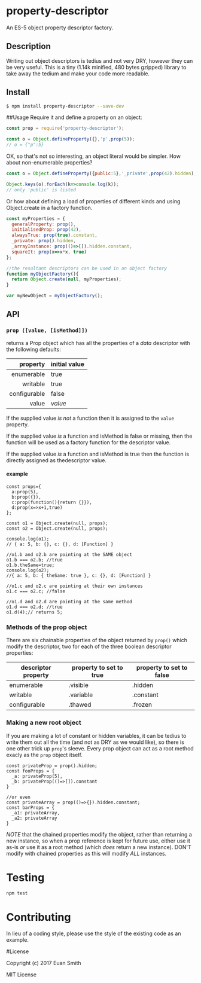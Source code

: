 # property-descriptor
An ES-5 object property descriptor factory.

## Description

Writing out object descriptors is tedius and not very DRY, however they can be very useful.  This is a tiny (1.14k minified, 480 bytes gzipped) library to take away the tedium and make your code more readable.

## Install
```bash
$ npm install property-descriptor --save-dev
```
##Usage
Require it and define a property on an object:
```javascript
const prop = require('property-descriptor');

const o = Object.defineProperty({},'p',prop(5));
// o = {"p":5}
```
OK, so that's not so interesting, an object literal would be simpler.  How about non-enumerable properties?
```javascript
const o = Object.defineProperty({public:5},'_private',prop(42).hidden);

Object.keys(o).forEach(k=>console.log(k));
// only 'public' is listed
```

Or how about defining a load of properties of different kinds and using Object.create in a factory function.
```javaScript
const myProperties = {
  generalProperty: prop(),
  initialisedProp: prop(42),
  alwaysTrue: prop(true).constant,
  _private: prop().hidden,
  _arrayInstance: prop(()=>[]).hidden.constant,
  squareIt: prop(x=>x*x, true)
};

//the resultant descriptors can be used in an object factory 
function myObjectFactory(){
  return Object.create(null, myProperties);
}

var myNewObject = myObjectFactory();
```
## API

### `prop ([value, [isMethod]])`
returns a Prop object which has all the properties of a _data_ descriptor with the following defaults:

|     property | initial value |
| -----------: | :------------ |
|   enumerable | true          |
|     writable | true          |
| configurable | false         |
|        value | _value_       |

If the supplied value _is not_ a function then it is assigned to the `value` property.

If the supplied value _is_ a function and isMethod is false or missing, then the function will be used as a factory function
for the descriptor value.

If the supplied value _is_ a function and isMethod is true then the function is directly assigned as thedescriptor value.

#### example
```
const props={
  a:prop(5),
  b:prop({}),
  c:prop(function(){return {}}),
  d:prop(x=>x+1,true)
};

const o1 = Object.create(null, props);
const o2 = Object.create(null, props);

console.log(o1);
// { a: 5, b: {}, c: {}, d: [Function] }

//o1.b and o2.b are pointing at the SAME object
o1.b === o2.b; //true
o1.b.theSame=true;
console.log(o2);
//{ a: 5, b: { theSame: true }, c: {}, d: [Function] }

//o1.c and o2.c are pointing at their own instances
o1.c === o2.c; //false

//o1.d and o2.d are pointing at the same method
o1.d === o2.d; //true
o1.d(4);// returns 5;

```

### Methods of the prop object
There are six chainable properties of the object returned by `prop()` which modify the descriptor, two for each of the 
three boolean descriptor properties: 

| descriptor property | property to set to true | property to set to false
| --- | --- | --- |
| enumerable | .visible | .hidden |
| writable | .variable | .constant |
| configurable | .thawed | .frozen |


### Making a new root object

If you are making a lot of constant or hidden variables, it can be tedius to write them out all the time (and not as DRY as we would like), so there is one other trick up `prop`'s sleeve.  Every prop object can act as a root method exacly as the `prop` object itself.

```
const privateProp = prop().hidden;
const fooProps = {
  _a: privateProp(5),
  _b: privateProp(()=>[]).constant
}

//or even
const privateArray = prop(()=>{}).hidden.constant;
const barProps = {
  _a1: privateArray,
  _a2: privateArray
}
```
_NOTE_ that the chained properties modify the object, rather than returning a new instance, so when a prop reference is kept
for future use, either use it as-is _or_ use it as a root method (which _does_ return a new instance).  DON'T modify with chained
properties as this will modify _ALL_ instances.

# Testing
```
npm test
```

# Contributing
In lieu of a coding style, please use the style of the existing code as an example.

#License

Copyright (c) 2017 Euan Smith

MIT License